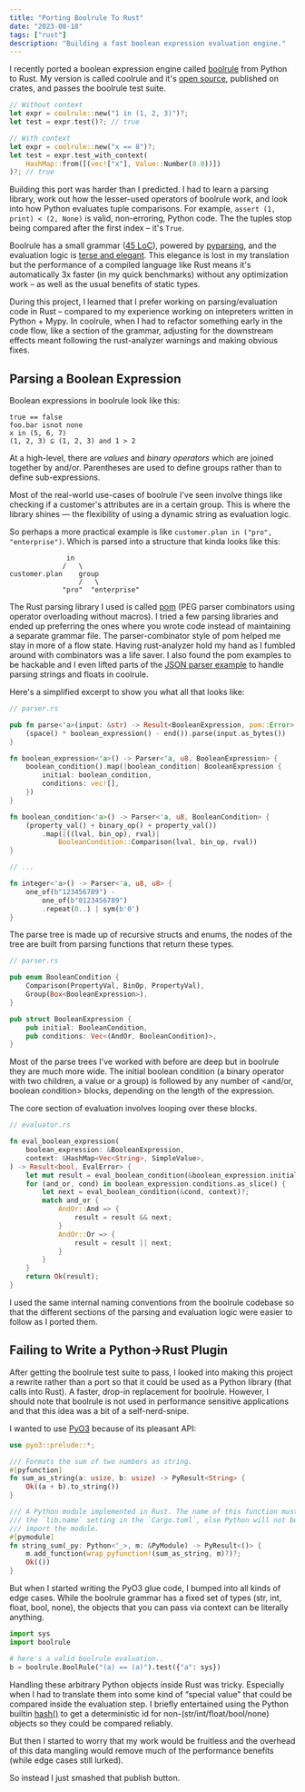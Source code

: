 ```yaml
---
title: "Porting Boolrule To Rust"
date: "2023-08-18"
tags: ["rust"]
description: "Building a fast boolean expression evaluation engine."
---
```


I recently ported a boolean expression engine called [boolrule](https://github.com/tailsdotcom/boolrule) from Python to Rust. My version is called coolrule and it's [open source](https://github.com/healeycodes/coolrule), published on crates, and passes the boolrule test suite.

```rust
// Without context
let expr = coolrule::new("1 in (1, 2, 3)")?;
let test = expr.test()?; // true 

// With context
let expr = coolrule::new("x == 8")?;
let test = expr.test_with_context(
    HashMap::from([(vec!["x"], Value::Number(8.0))])
)?; // true
```

Building this port was harder than I predicted. I had to learn a parsing library, work out how the lesser-used operators of boolrule work, and look into how Python evaluates tuple comparisons. For example, `assert (1, print) < (2, None)` is valid, non-erroring, Python code. The the tuples stop being compared after the first index – it's `True`.

Boolrule has a small grammar ([45 LoC](https://github.com/tailsdotcom/boolrule/blob/a1671fc372039cfcf4d09673e575ffe69c1a4679/boolrule/boolrule.py#L59-L112)), powered by [pyparsing](https://github.com/pyparsing/pyparsing), and the evaluation logic is [terse and elegant](https://github.com/tailsdotcom/boolrule/blob/a1671fc372039cfcf4d09673e575ffe69c1a4679/boolrule/boolrule.py#L200-L231). This elegance is lost in my translation but the performance of a compiled language like Rust means it's automatically 3x faster (in my quick benchmarks) without any optimization work – as well as the usual benefits of static types.

During this project, I learned that I prefer working on parsing/evaluation code in Rust – compared to my experience working on intepreters written in Python + Mypy. In coolrule, when I had to refactor something early in the code flow, like a section of the grammar, adjusting for the downstream effects meant following the rust-analyzer warnings and making obvious fixes.

## Parsing a Boolean Expression

Boolean expressions in boolrule look like this:

```text
true == false
foo.bar isnot none
x in (5, 6, 7)
(1, 2, 3) ⊆ (1, 2, 3) and 1 > 2
```

At a high-level, there are _values_ and _binary operators_ which are joined together by and/or. Parentheses are used to define groups rather than to define sub-expressions.

Most of the real-world use-cases of boolrule I've seen involve things like checking if a customer's attributes are in a certain group. This is where the library shines — the flexibility of using a dynamic string as evaluation logic.

So perhaps a more practical example is like `customer.plan in ("pro", "enterprise")`. Which is parsed into a structure that kinda looks like this:

```text
              in
             /   \
customer.plan    group
                 /   \
             "pro"  "enterprise"
```

The Rust parsing library I used is called [pom](https://github.com/J-F-Liu/pom) (PEG parser combinators using operator overloading without macros). I tried a few parsing libraries and ended up preferring the ones where you wrote code instead of maintaining a separate grammar file. The parser-combinator style of pom helped me stay in more of a flow state. Having rust-analyzer hold my hand as I fumbled around with combinators was a life saver. I also found the pom examples to be hackable and I even lifted parts of the [JSON parser example](https://github.com/J-F-Liu/pom/blob/master/examples/json.rs) to handle parsing strings and floats in coolrule.

Here's a simplified excerpt to show you what all that looks like:

```rust
// parser.rs

pub fn parse<'a>(input: &str) -> Result<BooleanExpression, pom::Error> {
    (space() * boolean_expression() - end()).parse(input.as_bytes())
}

fn boolean_expression<'a>() -> Parser<'a, u8, BooleanExpression> {
    boolean_condition().map(|boolean_condition| BooleanExpression {
        initial: boolean_condition,
        conditions: vec![],
    })
}

fn boolean_condition<'a>() -> Parser<'a, u8, BooleanCondition> {
    (property_val() + binary_op() + property_val())
        .map(|((lval, bin_op), rval)|
            BooleanCondition::Comparison(lval, bin_op, rval))
}

// ...

fn integer<'a>() -> Parser<'a, u8, u8> {
    one_of(b"123456789") -
        one_of(b"0123456789")
        .repeat(0..) | sym(b'0')
}
```

The parse tree is made up of recursive structs and enums, the nodes of the tree are built from parsing functions that return these types.

```rust
// parser.rs

pub enum BooleanCondition {
    Comparison(PropertyVal, BinOp, PropertyVal),
    Group(Box<BooleanExpression>),
}

pub struct BooleanExpression {
    pub initial: BooleanCondition,
    pub conditions: Vec<(AndOr, BooleanCondition)>,
}
```

Most of the parse trees I've worked with before are deep but in boolrule they are much more wide. The initial boolean condition (a binary operator with two children, a value or a group) is followed by any number of <and/or, boolean condition> blocks, depending on the length of the expression.

The core section of evaluation involves looping over these blocks.

```rust
// evaluator.rs

fn eval_boolean_expression(
    boolean_expression: &BooleanExpression,
    context: &HashMap<Vec<String>, SimpleValue>,
) -> Result<bool, EvalError> {
    let mut result = eval_boolean_condition(&boolean_expression.initial, context)?;
    for (and_or, cond) in boolean_expression.conditions.as_slice() {
        let next = eval_boolean_condition(&cond, context)?;
        match and_or {
            AndOr::And => {
                result = result && next;
            }
            AndOr::Or => {
                result = result || next;
            }
        }
    }
    return Ok(result);
}
```

I used the same internal naming conventions from the boolrule codebase so that the different sections of the parsing and evaluation logic were easier to follow as I ported them.

## Failing to Write a Python→Rust Plugin

After getting the boolrule test suite to pass, I looked into making this project a rewrite rather than a port so that it could be used as a Python library (that calls into Rust). A faster, drop-in replacement for boolrule. However, I should note that boolrule is not used in performance sensitive applications and that this idea was a bit of a self-nerd-snipe.

I wanted to use [PyO3](https://github.com/PyO3/pyo3) because of its pleasant API:

```rust
use pyo3::prelude::*;

/// Formats the sum of two numbers as string.
#[pyfunction]
fn sum_as_string(a: usize, b: usize) -> PyResult<String> {
    Ok((a + b).to_string())
}

/// A Python module implemented in Rust. The name of this function must match
/// the `lib.name` setting in the `Cargo.toml`, else Python will not be able to
/// import the module.
#[pymodule]
fn string_sum(_py: Python<'_>, m: &PyModule) -> PyResult<()> {
    m.add_function(wrap_pyfunction!(sum_as_string, m)?)?;
    Ok(())
}
```

But when I started writing the PyO3 glue code, I bumped into all kinds of edge cases. While the boolrule grammar has a fixed set of types (str, int, float, bool, none), the objects that you can pass via context can be literally anything.

```python
import sys
import boolrule

# here's a valid boolrule evaluation..
b = boolrule.BoolRule("(a) == (a)").test({"a": sys})
```

Handling these arbitrary Python objects inside Rust was tricky. Especially when I had to translate them into some kind of “special value” that could be compared inside the evaluation step. I briefly entertained using the Python builtin [hash()](https://docs.python.org/3/library/functions.html#hash) to get a deterministic id for non-(str/int/float/bool/none) objects so they could be compared reliably.

But then I started to worry that my work would be fruitless and the overhead of this data mangling would remove much of the performance benefits (while edge cases still lurked).

So instead I just smashed that publish button.
